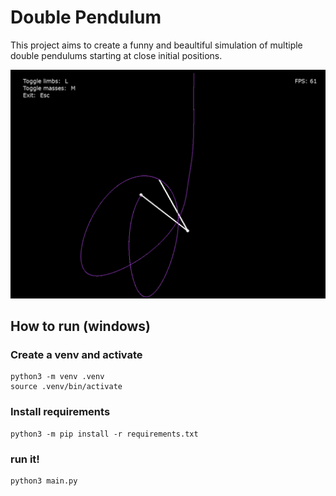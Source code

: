 # Double Pendulum

This project aims to create a funny and beaultiful simulation of multiple double pendulums starting at close initial positions.

![double pendulum](double_pendulum.gif)
## How to run (windows)

### Create a venv and activate

```shell
python3 -m venv .venv
source .venv/bin/activate
```

### Install requirements
```shell
python3 -m pip install -r requirements.txt
```

### run it!
```shell
python3 main.py
```
